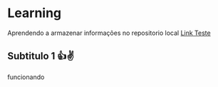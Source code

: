 # Learning
Aprendendo a armazenar informações no repositorio local
[Link Teste](https://github.com/)

## Subtitulo 1 👍✌ 
funcionando